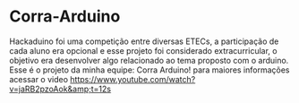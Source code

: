 # Corra-Arduino
Hackaduino foi uma competição entre diversas ETECs, a participação de cada aluno era opcional e esse projeto foi considerado extracurricular, o objetivo era desenvolver algo relacionado ao tema proposto com o arduino. Esse é o projeto da minha equipe: Corra Arduino! 
para maiores informações acessar o video https://www.youtube.com/watch?v=jaRB2pzoAok&amp;t=12s
